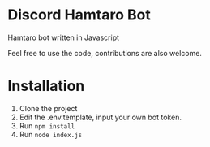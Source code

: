# Discord Hamtaro Bot
Hamtaro bot written in Javascript

Feel free to use the code, contributions are also welcome.

# Installation

1. Clone the project
2. Edit the .env.template, input your own bot token. 
3. Run `npm install`
4. Run `node index.js`
